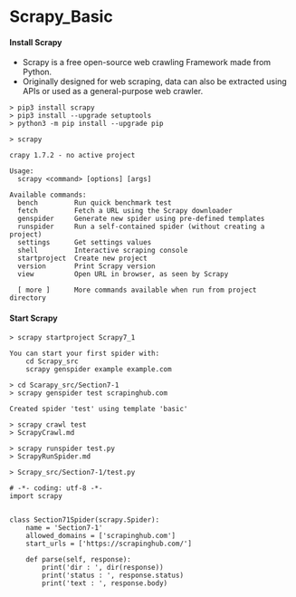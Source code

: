 # Scrapy_Basic

#### Install Scrapy

* Scrapy is a free open-source web crawling Framework made from Python.
* Originally designed for web scraping, data can also be extracted using APIs or used as a general-purpose web crawler.

```
> pip3 install scrapy
> pip3 install --upgrade setuptools
> python3 -m pip install --upgrade pip

> scrapy

crapy 1.7.2 - no active project

Usage:
  scrapy <command> [options] [args]

Available commands:
  bench         Run quick benchmark test
  fetch         Fetch a URL using the Scrapy downloader
  genspider     Generate new spider using pre-defined templates
  runspider     Run a self-contained spider (without creating a project)
  settings      Get settings values
  shell         Interactive scraping console
  startproject  Create new project
  version       Print Scrapy version
  view          Open URL in browser, as seen by Scrapy

  [ more ]      More commands available when run from project directory
```

#### Start Scrapy
```
> scrapy startproject Scrapy7_1

You can start your first spider with:
    cd Scrapy_src
    scrapy genspider example example.com

> cd Scarapy_src/Section7-1
> scrapy genspider test scrapinghub.com

Created spider 'test' using template 'basic'

> scrapy crawl test
> ScrapyCrawl.md 

> scrapy runspider test.py 
> ScrapyRunSpider.md
```

```
> Scrapy_src/Section7-1/test.py

# -*- coding: utf-8 -*-
import scrapy


class Section71Spider(scrapy.Spider):
    name = 'Section7-1'
    allowed_domains = ['scrapinghub.com']
    start_urls = ['https://scrapinghub.com/']

    def parse(self, response):
        print('dir : ', dir(response))
        print('status : ', response.status)
        print('text : ', response.body)
        
```
